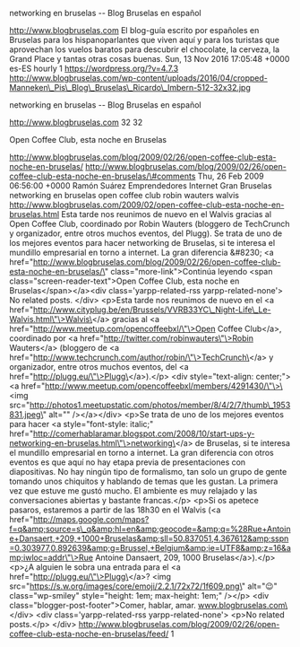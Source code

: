 networking en bruselas -- Blog Bruselas en español

http://www.blogbruselas.com El blog-guía escrito por españoles en
Bruselas para los hispanoparlantes que viven aquí y para los turistas
que aprovechan los vuelos baratos para descubrir el chocolate, la
cerveza, la Grand Place y tantas otras cosas buenas. Sun, 13 Nov 2016
17:05:48 +0000 es-ES hourly 1 https://wordpress.org/?v=4.7.3
http://www.blogbruselas.com/wp-content/uploads/2016/04/cropped-Manneken\_Pis\_Blog\_Bruselas\_Ricardo\_Imbern-512-32x32.jpg

networking en bruselas -- Blog Bruselas en español

http://www.blogbruselas.com 32 32

Open Coffee Club, esta noche en Bruselas

http://www.blogbruselas.com/blog/2009/02/26/open-coffee-club-esta-noche-en-bruselas/
http://www.blogbruselas.com/blog/2009/02/26/open-coffee-club-esta-noche-en-bruselas/\#comments
Thu, 26 Feb 2009 06:56:00 +0000 Ramón Suárez Emprendedores Internet Gran
Bruselas networking en bruselas open coffee club robin wauters walvis
http://www.blogbruselas.com/2009/02/open-coffee-club-esta-noche-en-bruselas.html
Esta tarde nos reunimos de nuevo en el Walvis gracias al Open Coffee
Club, coordinado por Robin Wauters (bloggero de TechCrunch y
organizador, entre otros muchos eventos, del Plugg). Se trata de uno de
los mejores eventos para hacer networking de Bruselas, si te interesa el
mundillo empresarial en torno a internet. La gran diferencia &\#8230;
\<a
href=\"http://www.blogbruselas.com/blog/2009/02/26/open-coffee-club-esta-noche-en-bruselas/\"
class=\"more-link\"\>Continúa leyendo \<span
class=\"screen-reader-text\"\>Open Coffee Club, esta noche en
Bruselas\</span\>\</a\>\<div class=\'yarpp-related-rss
yarpp-related-none\'\> No related posts. \</div\> \<p\>Esta tarde nos
reunimos de nuevo en el \<a
href=\"http://www.cityplug.be/en/Brussels/VVRB33YC\_Night-Life\_Le-Walvis.html\"\>Walvis\</a\>
gracias al \<a href=\"http://www.meetup.com/opencoffeebxl/\"\>Open
Coffee Club\</a\>, coordinado por \<a
href=\"http://twitter.com/robinwauters\"\>Robin Wauters\</a\> (bloggero
de \<a
href=\"http://www.techcrunch.com/author/robin/\"\>TechCrunch\</a\> y
organizador, entre otros muchos eventos, del \<a
href=\"http://plugg.eu/\"\>Plugg\</a\>).\</p\> \<div style=\"text-align:
center;\"\>\<a
href=\"http://www.meetup.com/opencoffeebxl/members/4291430/\"\>\<img
src=\"http://photos1.meetupstatic.com/photos/member/8/4/2/7/thumb\_1953831.jpeg\"
alt=\"\" /\>\</a\>\</div\> \<p\>Se trata de uno de los mejores eventos
para hacer \<a style=\"font-style: italic;\"
href=\"http://comerhablaramar.blogspot.com/2008/10/start-ups-y-networking-en-bruselas.html\"\>networking\</a\>
de Bruselas, si te interesa el mundillo empresarial en torno a internet.
La gran diferencia con otros eventos es que aquí no hay etapa previa de
presentaciones con diapositivas. No hay ningún tipo de formalismo, tan
solo un grupo de gente tomando unos chiquitos y hablando de temas que
les gustan. La primera vez que estuve me gustó mucho. El ambiente es muy
relajado y las conversaciones abiertas y bastante francas.\</p\> \<p\>Si
os apetece pasaros, estaremos a partir de las 18h30 en el Walvis (\<a
href=\"http://maps.google.com/maps?f=q&amp;source=s\_q&amp;hl=en&amp;geocode=&amp;q=%28Rue+Antoine+Dansaert,+209,+1000+Bruselas&amp;sll=50.837051,4.367612&amp;sspn=0.303977,0.892639&amp;g=Brussel,+Belgium&amp;ie=UTF8&amp;z=16&amp;iwloc=addr\"\>Rue
Antoine Dansaert, 209, 1000 Bruselas\</a\>).\</p\> \<p\>¿A alguien le
sobra una entrada para el \<a href=\"http://plugg.eu/\"\>Plugg\</a\>?
\<img src=\"https://s.w.org/images/core/emoji/2.2.1/72x72/1f609.png\"
alt=\"😉\" class=\"wp-smiley\" style=\"height: 1em; max-height: 1em;\"
/\>\</p\> \<div class=\"blogger-post-footer\"\>Comer, hablar, amar.
www.blogbruselas.com\</div\> \<div class=\'yarpp-related-rss
yarpp-related-none\'\> \<p\>No related posts.\</p\> \</div\>
http://www.blogbruselas.com/blog/2009/02/26/open-coffee-club-esta-noche-en-bruselas/feed/
1
